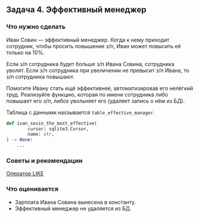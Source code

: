 ## Задача 4. Эффективный менеджер

### Что нужно сделать

Иван Совин — эффективный менеджер. Когда к нему приходит сотрудник, чтобы просить повышение з/п, Иван может повысить её
только на 10%.

Если з/п сотрудника будет больше з/п Ивана Совина, сотрудника уволят. Если з/п сотрудника при увеличении не превысит з/п
Ивана, то з/п сотрудника повышают.

Помогите Ивану стать ещё эффективнее, автоматизировав его нелёгкий труд. Реализуйте функцию, которая по имени сотрудника
либо повышает его з/п, либоs увольняет его (удаляет запись о нём из БД).

Таблица с данными наsзывается `table_effective_manager`.

```python
def ivan_sovin_the_most_effective(
        cursor: sqlite3.Cursor,
        name: str,
) -> None:
    ...
```

### Советы и рекомендации

[Оператор LIKE](https://www.sqlitetutorial.net/sqlite-like/)

### Что оценивается

* Зарплата Ивана Совина вынесена в константу.
* Эффективный менеджер не удаляется из БД.
